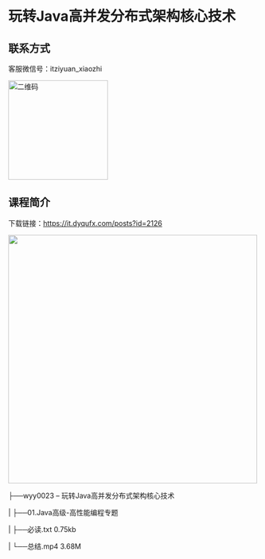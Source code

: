 # 玩转Java高并发分布式架构核心技术

## 联系方式

客服微信号：itziyuan_xiaozhi

<img src="https://ziyuanyun.oss-cn-guangzhou.aliyuncs.com/common/20240614073449/666b82192834a.jpg" width="200" height="200" alt="二维码">

## 课程简介

下载链接：https://it.dyqufx.com/posts?id=2126

<img src="https://ziyuanyun.oss-cn-guangzhou.aliyuncs.com/yun/20240515183654/66449046d0170.jpg" width="500" alt="">

  ├──wyy0023 &#8211; 玩转Java高并发分布式架构核心技术

 | ├──01.Java高级-高性能编程专题

 | ├──必读.txt 0.75kb

 | └──总结.mp4 3.68M

  